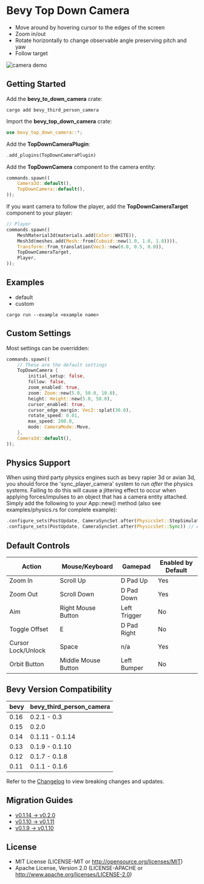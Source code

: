 # Bevy Top Down Camera

- Move around by hovering cursor to the edges of the screen
- Zoom in/out
- Rotate horizontally to change observable angle preserving pitch and yaw
- Follow target

![camera demo](assets/top-down.gif)

## Getting Started

Add the **bevy_to_down_camera** crate:

```
cargo add bevy_third_person_camera
```

Import the **bevy_top_down_camera** crate:

```rust
use bevy_top_down_camera::*;
```

Add the **TopDownCameraPlugin**:

```rust
.add_plugins(TopDownCameraPlugin)
```

Add the **TopDownCamera** component to the camera entity:

```rust
commands.spawn((
    Camera3d::default(),
    TopDownCamera::default(),
));
```
If you want camera to follow the player, add the **TopDownCameraTarget** component to your player:

```rust
// Player
commands.spawn((
    MeshMaterial3d(materials.add(Color::WHITE)),
    Mesh3d(meshes.add(Mesh::from(Cuboid::new(1.0, 1.0, 1.0)))),
    Transform::from_translation(Vec3::new(0.0, 0.5, 0.0)),
    TopDownCameraTarget,
    Player,
));
```

## Examples

- default
- custom

```
cargo run --example <example name>
```

## Custom Settings

Most settings can be overridden:

```rust
commands.spawn((
    // These are the default settings
    TopDownCamera {
        initial_setup: false,
        follow: false,
        zoom_enabled: true,
        zoom: Zoom::new(5.0, 50.0, 10.0),
        height: Height::new(5.0, 50.0),
        cursor_enabled: true,
        cursor_edge_margin: Vec2::splat(30.0),
        rotate_speed: 0.01,
        max_speed: 200.0,
        mode: CameraMode::Move,
    },
    Camera3d::default(),
));
```

## Physics Support

When using third party physics engines such as bevy rapier 3d or avian 3d, you should force the 'sync_player_camera' system to run *after* the physics systems. Failing to do this will cause a jittering effect to occur when applying forces/impulses to an object that has a camera entity attached. Simply add the following to your App::new() method (also see examples/physics.rs for complete example):

```rust
.configure_sets(PostUpdate, CameraSyncSet.after(PhysicsSet::StepSimulation)) // Bevy Rapier 3d
.configure_sets(PostUpdate, CameraSyncSet.after(PhysicsSet::Sync)) // Avian 3d
```

## Default Controls

| Action             | Mouse/Keyboard      | Gamepad      | Enabled by Default |
| ------------------ | ------------------- | ------------ | ------------------ |
| Zoom In            | Scroll Up           | D Pad Up     | Yes                |
| Zoom Out           | Scroll Down         | D Pad Down   | Yes                |
| Aim                | Right Mouse Button  | Left Trigger | No                 |
| Toggle Offset      | E                   | D Pad Right  | No                 |
| Cursor Lock/Unlock | Space               | n/a          | Yes                |
| Orbit Button       | Middle Mouse Button | Left Bumper  | No                 |

## Bevy Version Compatibility

| bevy | bevy_third_person_camera |
| ---- | ------------------------ |
| 0.16 | 0.2.1 - 0.3              |
| 0.15 | 0.2.0                    |
| 0.14 | 0.1.11 - 0.1.14          |
| 0.13 | 0.1.9 - 0.1.10           |
| 0.12 | 0.1.7 - 0.1.8            |
| 0.11 | 0.1.1 - 0.1.6            |

Refer to the [Changelog](Changelog.md) to view breaking changes and updates.

## Migration Guides

- [v0.1.14 -> v0.2.0](migrationGuides/v0.1.14-v0.2.0.md)
- [v0.1.10 -> v0.1.11](migrationGuides/v0.1.10-v0.1.11.md)
- [v0.1.9 -> v0.1.10](migrationGuides/v0.1.9-v0.1.10.md)

## License

- MIT License (LICENSE-MIT or http://opensource.org/licenses/MIT)
- Apache License, Version 2.0 (LICENSE-APACHE or http://www.apache.org/licenses/LICENSE-2.0)





